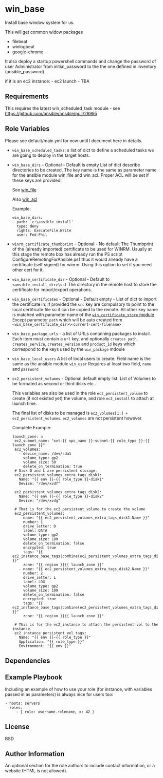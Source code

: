 win_base
=========

Install base window system for us.

This will get common widow packages

- filebeat
- winlogbeat
- google-chrome

It also deploy a startup powershell commands and change the password of user
Administrator from initial_password to the the one defined in inventory
(ansible_password)

if it is an ec2 instance:
    - ec2 launch
    - TBA


Requirements
------------

This requires the latest win_scheduled_task module - see
https://github.com/ansible/ansible/pull/28995

Role Variables
--------------

Please see default/main.yml for now until I document here in details.

- `win_base_scheduled_tasks`: a list of dict to define a scheduled tasks we are
going to deploy in the target hosts.

- `win_base_dirs` - Optional - Default is empty
   List of dict describe directories to be created. The key name is the same as
   parameter name for the ansible module win_file and win_acl. Proper ACL will
   be set if these keys are provided.

   See [win_file](http://docs.ansible.com/ansible/latest/win_file_module.html)

   Also [win_acl](http://docs.ansible.com/ansible/latest/win_acl_module.html)

   Example:
   ```
   win_base_dirs:
     path: 'c:\ansible_install'
     type: deny
     rights: ExecuteFile,Write
     user: Fed-Phil
   ```

- `winrm_certificate_thumbprint` - Optional - No default
   The Thumbprint of the (already imported) certificate to be used for WINRM.
   Usually at this stage the remote box has already run the PS script
   ConfigureRemotingForAnsible.ps1 thus it would already have a certificate (self
   signed) for winrm. Using this option to set if you need other cert for it.

- `win_base_certificate_dir` - Optional - Default to `<ansible_install_dir>\ssl`
  The directory in the remote host to store the certificate for import/export
  operations.

- `win_base_certificates` - Optional - Default empty - List of dict to import the certificate in.
  If provided the `src` key are compulsory to point to the local certificate
  file so it can be copied to the remote. All other key name is matched with
  parameter name of the [`win_certificate_store`
  module](http://docs.ansible.com/ansible/devel/module_docs/win_certificate_store_module.html)
  Except parameter `path` which will be auto created from `<win_base_certificate_dir>\<current-cert-filename>`

- `win_base_package_urls` - a list of URLs containing packages to install.
  Each item must contain a `url` key, and optionally `creates_path`, `creates_service`,
  `creates_version` and `product_id` keys which correspond to the keys used by
  the `win_package` mdoule

- `win_base_local_users`
  A list of local users to create. Field name is the same as the ansible module
  `win_user`
  Requires at least two field, `name` and `password`

- `ec2_persistent_volumes` - Optional default empty list.
   List of Volumes to be formated as second or third disks etc..

   This variables are also be used in the role `ec2_persistent_volume` to create
   (if not existed yet) the volume, and role `ec2_install` to attach at launch
   time.

   The final list of disks to be managed is
   `ec2_volumes[1:] + ec2_persistent_volumes`.
   `ec2_volumes` are not persistent however.

   Complete Example:
   ```
   launch_zone: a
    ec2_subnet_name: "xvt-{{ vpc_name }}-subnet-{{ role_type }}-{{ launch_zone }}"
    ec2_volumes:
      - device_name: /dev/sda1
        volume_type: gp2
        volume_size: 50
        delete_on_termination: true
    # Disk D and L are persistent storage.
    ec2_persistent_volumes_extra_tags_disk1:
      Name: "{{ env }}-{{ role_type }}-disk1"
      Device: "/dev/xvdf"

    ec2_persistent_volumes_extra_tags_disk2:
      Name: "{{ env }}-{{ role_type }}-disk2"
      Device: "/dev/xvdg"

    # That is for the ec2_persistent_volume to create the volume
    ec2_persistent_volumes:
      - name: "{{ ec2_persistent_volumes_extra_tags_disk1.Name }}"
        number: 1
        drive_letter: D
        label: DATA
        volume_type: gp2
        volume_size: 100
        delete_on_termination: false
        encrypted: true
        tags: "{{ ec2_instance_base_tags|combine(ec2_persistent_volumes_extra_tags_disk1) }}"
        zone: "{{ region }}{{ launch_zone }}"
      - name: "{{ ec2_persistent_volumes_extra_tags_disk2.Name }}"
        number: 2
        drive_letter: L
        label: LOG
        volume_type: gp2
        volume_size: 100
        delete_on_termination: false
        encrypted: true
        tags: "{{ ec2_instance_base_tags|combine(ec2_persistent_volumes_extra_tags_disk2) }}"
        zone: "{{ region }}{{ launch_zone }}"

    # This is for the ec2_instance to attach the persistent vol to the instance.
    ec2_instance_persistent_vol_tags:
      Name: "{{ env }}-{{ role_type }}"
      Application: "{{ role_type }}"
      Environment: "{{ env }}"

   ```


Dependencies
------------


Example Playbook
----------------

Including an example of how to use your role (for instance, with variables
passed in as parameters) is always nice for users too:

    - hosts: servers
      roles:
         - { role: username.rolename, x: 42 }

License
-------

BSD

Author Information
------------------

An optional section for the role authors to include contact information, or a website (HTML is not allowed).
